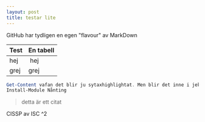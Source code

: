 ```yaml
---
layout: post
title: testar lite
---
```


GitHub har tydligen en egen "flavour" av MarkDown

Test | En tabell
---- | ---------
hej | hej
grej | grej

```powershell
Get-Content vafan det blir ju sytaxhighlightat. Men blir det inne i jekyll inne i github. misstänker det va?
Install-Module Nånting
```

> detta är ett citat

CISSP av ISC ^2
